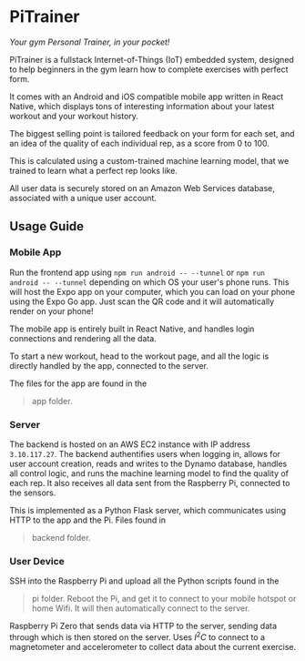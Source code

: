 # PiTrainer

_Your gym Personal Trainer, in your pocket!_

PiTrainer is a fullstack Internet-of-Things (IoT) embedded system, designed to help beginners in the gym learn how to complete exercises with perfect form.

It comes with an Android and iOS compatible mobile app written in React Native, which displays tons of interesting information about your latest workout and your workout history.

The biggest selling point is tailored feedback on your form for each set, and an idea of the quality of each individual rep, as a score from 0 to 100.

This is calculated using a custom-trained machine learning model, that we trained to learn what a perfect rep looks like.

All user data is securely stored on an Amazon Web Services database, associated with a unique user account.

## Usage Guide

### Mobile App

Run the frontend app using `npm run android -- --tunnel` or `npm run android -- --tunnel` depending on which OS your user's phone runs. This will host the Expo app on your computer, which you can load on your phone using the Expo Go app. Just scan the QR code and it will automatically render on your phone!

The mobile app is entirely built in React Native, and handles login connections and rendering all the data.

To start a new workout, head to the workout page, and all the logic is directly handled by the app, connected to the server.

The files for the app are found in the
>app
folder.

### Server

The backend is hosted on an AWS EC2 instance with IP address `3.10.117.27`. The backend authentifies users when logging in, allows for user account creation, reads and writes to the Dynamo database, handles all control logic, and runs the machine learning model to find the quality of each rep. It also receives all data sent from the Raspberry Pi, connected to the sensors.

This is implemented as a Python Flask server, which communicates using HTTP to the app and the Pi. Files found in
> backend
folder.

### User Device

SSH into the Raspberry Pi and upload all the Python scripts found in the
>pi
folder. Reboot the Pi, and get it to connect to your mobile hotspot or home Wifi. It will then automatically connect to the server.

Raspberry Pi Zero that sends data via HTTP to the server, sending data through which is then stored on the server. Uses $I^2C$ to connect to a magnetometer and accelerometer to collect data about the current exercise.

